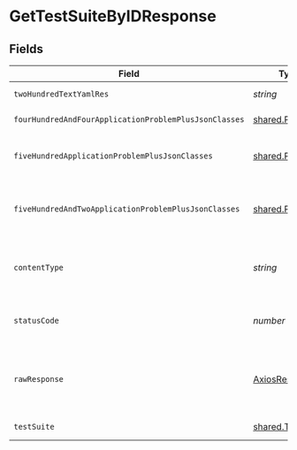 # GetTestSuiteByIDResponse


## Fields

| Field                                                       | Type                                                        | Required                                                    | Description                                                 |
| ----------------------------------------------------------- | ----------------------------------------------------------- | ----------------------------------------------------------- | ----------------------------------------------------------- |
| `twoHundredTextYamlRes`                                     | *string*                                                    | :heavy_minus_sign:                                          | successful operation                                        |
| `fourHundredAndFourApplicationProblemPlusJsonClasses`       | [shared.Problem](../../../sdk/models/shared/problem.md)[]   | :heavy_minus_sign:                                          | test suite not found                                        |
| `fiveHundredApplicationProblemPlusJsonClasses`              | [shared.Problem](../../../sdk/models/shared/problem.md)[]   | :heavy_minus_sign:                                          | could not get execution result from the database            |
| `fiveHundredAndTwoApplicationProblemPlusJsonClasses`        | [shared.Problem](../../../sdk/models/shared/problem.md)[]   | :heavy_minus_sign:                                          | problem with communicating with kubernetes cluster          |
| `contentType`                                               | *string*                                                    | :heavy_check_mark:                                          | HTTP response content type for this operation               |
| `statusCode`                                                | *number*                                                    | :heavy_check_mark:                                          | HTTP response status code for this operation                |
| `rawResponse`                                               | [AxiosResponse](https://axios-http.com/docs/res_schema)     | :heavy_minus_sign:                                          | Raw HTTP response; suitable for custom response parsing     |
| `testSuite`                                                 | [shared.TestSuite](../../../sdk/models/shared/testsuite.md) | :heavy_minus_sign:                                          | successful operation                                        |